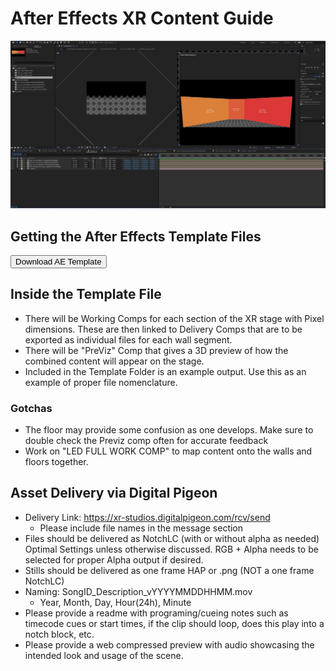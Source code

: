 # After Effects XR Content Guide
[![Foo](../../img/AEScreenshot.jpg ':size=66%')](https://xr-studios.github.io/img/AEScreenshot.jpg)

## Getting the After Effects Template Files
<a href="https://drive.google.com/drive/folders/1sZy3VMLCT0cLxHtEgEtLGc2dv4hG3i5q?usp=sharing" target="_blank"><button type="button">Download AE Template</button></a>

## Inside the Template File
* There will be Working Comps for each section of the XR stage with Pixel dimensions. These are then linked to Delivery Comps that are to be exported as individual files for each wall segment.
* There will be "PreViz" Comp that gives a 3D preview of how the combined content will appear on the stage.
* Included in the Template Folder is an example output. Use this as an example of proper file nomenclature. 

### Gotchas
* The floor may provide some confusion as one develops. Make sure to double check the Previz comp often for accurate feedback
* Work on "LED FULL WORK COMP" to map content onto the walls and floors together.

## Asset Delivery via Digital Pigeon
- Delivery Link: https://xr-studios.digitalpigeon.com/rcv/send
    - Please include file names in the message section
- Files should be delivered as NotchLC (with or without alpha as needed) Optimal Settings unless otherwise discussed. RGB + Alpha needs to be selected for proper Alpha output if desired.
- Stills should be delivered as one frame HAP or .png (NOT a one frame NotchLC)
- Naming: SongID_Description_vYYYYMMDDHHMM.mov
    - Year, Month, Day, Hour(24h), Minute
- Please provide a readme with programing/cueing notes such as timecode cues or start times, if the clip should loop, does this play into a notch block, etc.
- Please provide a web compressed preview with audio showcasing the intended look and usage of the scene.